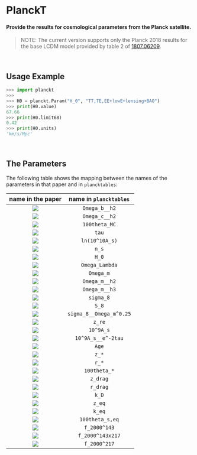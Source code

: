 # PlanckT

#### Provide the results for cosmological parameters from the Planck satellite.

> NOTE: The current version supports only the Planck 2018 results for the base LCDM model provided by table 2 of [1807.06209](https://arxiv.org/abs/1807.06209).


<br>

## Usage Example

```python
>>> import planckt
>>>
>>> H0 = planckt.Param("H_0", "TT,TE,EE+lowE+lensing+BAO")
>>> print(H0.value)
67.66
>>> print(H0.limit68)
0.42
>>> print(H0.units)
'km/s/Mpc'
```


<br>

## The Parameters

The following table shows the mapping between the names of the parameters in that paper and in `plancktables`:

| name in the paper                                                                 | name in `plancktables`  |
|:---------------------------------------------------------------------------------:|:-----------------------:|
| <img src="https://latex.codecogs.com/gif.latex?\Omega_\text{b}h^2" />             | `Omega_b__h2`           |
| <img src="https://latex.codecogs.com/gif.latex?\Omega_\text{c}h^2" />             | `Omega_c__h2`           |
| <img src="https://latex.codecogs.com/gif.latex?100\theta_\text{MC}" />            | `100theta_MC`           |
| <img src="https://latex.codecogs.com/gif.latex?\tau" />                           | `tau`                   |
| <img src="https://latex.codecogs.com/gif.latex?\ln{(10^{10}A_\text{s})}" />       | `ln(10^10A_s)`          |
| <img src="https://latex.codecogs.com/gif.latex?n_\text{s}" />                     | `n_s`                   |
| <img src="https://latex.codecogs.com/gif.latex?H_0" />                            | `H_0`                   |
| <img src="https://latex.codecogs.com/gif.latex?\Omega_\Lambda" />                 | `Omega_Lambda`          |
| <img src="https://latex.codecogs.com/gif.latex?\Omega_\text{m}" />                | `Omega_m`               |
| <img src="https://latex.codecogs.com/gif.latex?\Omega_\text{m}h^2" />             | `Omega_m__h2`           |
| <img src="https://latex.codecogs.com/gif.latex?\Omega_\text{m}h^3" />             | `Omega_m__h3`           |
| <img src="https://latex.codecogs.com/gif.latex?\sigma_8" />                       | `sigma_8`               |
| <img src="https://latex.codecogs.com/gif.latex?S_8" />                            | `S_8`                   |
| <img src="https://latex.codecogs.com/gif.latex?\sigma_8\Omega_\text{m}^{0.25}" /> | `sigma_8__Omega_m^0.25` |
| <img src="https://latex.codecogs.com/gif.latex?z_\text{re}" />                    | `z_re`                  |
| <img src="https://latex.codecogs.com/gif.latex?10^9A_\text{s}" />                 | `10^9A_s`               |
| <img src="https://latex.codecogs.com/gif.latex?10^9A_\text{s}e^{-2\tau}" />       | `10^9A_s__e^-2tau`      |
| <img src="https://latex.codecogs.com/gif.latex?\text{Age}" />                     | `Age`                   |
| <img src="https://latex.codecogs.com/gif.latex?z_*" />                            | `z_*`                   |
| <img src="https://latex.codecogs.com/gif.latex?r_*" />                            | `r_*`                   |
| <img src="https://latex.codecogs.com/gif.latex?100\theta_*" />                    | `100theta_*`            |
| <img src="https://latex.codecogs.com/gif.latex?z_\text{drag}" />                  | `z_drag`                |
| <img src="https://latex.codecogs.com/gif.latex?r_\text{drag}" />                  | `r_drag`                |
| <img src="https://latex.codecogs.com/gif.latex?k_\text{D}" />                     | `k_D`                   |
| <img src="https://latex.codecogs.com/gif.latex?z_\text{eq}" />                    | `z_eq`                  |
| <img src="https://latex.codecogs.com/gif.latex?k_\text{eq}" />                    | `k_eq`                  |
| <img src="https://latex.codecogs.com/gif.latex?100\theta_\text{s,eq}" />          | `100theta_s,eq`         |
| <img src="https://latex.codecogs.com/gif.latex?f_{2000}^{143}" />                 | `f_2000^143`            |
| <img src="https://latex.codecogs.com/gif.latex?f_{2000}^{143\times217}" />        | `f_2000^143x217`        |
| <img src="https://latex.codecogs.com/gif.latex?f_{2000}^{217}" />                 | `f_2000^217`            |

